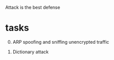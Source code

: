 Attack is the best defense

# tasks

0. ARP spoofing and sniffing unencrypted traffic

1. Dictionary attack



